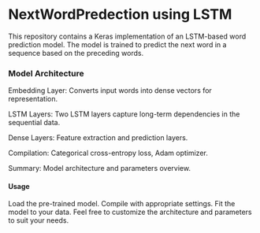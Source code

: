 # NextWordPredection using LSTM
This repository contains a Keras implementation of an LSTM-based word prediction model. The model is trained to predict the next word in a sequence based on the preceding words.

### Model Architecture
Embedding Layer: Converts input words into dense vectors for representation.

LSTM Layers: Two LSTM layers capture long-term dependencies in the sequential data.

Dense Layers: Feature extraction and prediction layers.

Compilation: Categorical cross-entropy loss, Adam optimizer.

Summary: Model architecture and parameters overview.

#### Usage
Load the pre-trained model.
Compile with appropriate settings.
Fit the model to your data.
Feel free to customize the architecture and parameters to suit your needs.
